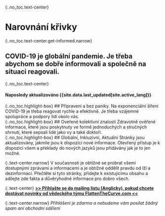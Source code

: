 <div markdown="1" class="hero">

{:.no_toc.text-center}
# Narovnání křivky

{:.no_toc.text-center.get-informed.narrow}
## COVID-19 je globální pandemie. Je třeba abychom se dobře informovali a společně na situaci reagovali.

{:.no_toc.text-center}
#### Naposledy aktualizováno {{site.data.last_updated[site.active_lang]}}

<div class="missions">
<div markdown="1" class="mission">
{:.no_toc.highlight-box}
## Připraveni a bez paniky.
Na exponenciální šíření COVID-19 je třeba reagovat rychle a efektivně. Je třeba vzájemné spolupráce a podpory lidí okolo vás.

</div>
<div markdown="1" class="mission">
{:.no_toc.highlight-box}
## Oveřené kolektivní znalosti
Zdravotně ověřené informace, které jsou poskytnuty ve formě jednoduchých a stručných shrnutí, které sepsali lidé jako vy a také doktoři.
</div>
<div markdown="1" class="mission">
{:.no_toc.highlight-box}
## Globální, Inkluzivní, Aktuální
Stránky jsou aktualizovány, jakmile jsou k dispozici nové informace. Otevřený přístup je k dispozici všem a překlady do nových jazyků jsou přidávány jak je to jen možné.
</div>
</div>

</div>

{:.text-center.narrow}
V současnosti je obtížné se probrat všemi dostupnými zprávami a informacemi a je obtížné oddělit pravdu od lží a dezinformací. Přečtěte si tyto stránky, přidejte k existujícímu obsahu a sdílejte zde fakta a důvěryhodné informace pro dobro všech.

{:.text-center}
[**\>\> Přihlašte se do mailing listu (Anglicky), pokud chcete dostávat novinky od vědeckého týmu FlattenTheCurve.com \<\<**](https://flattenthecurve.substack.com/)

{:.text-center.narrow}
_Příhlášení je zdarma a nebudeme vám posílat žádný spam ani obchodní sdělení_
